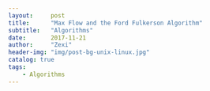 ```yaml
---
layout:     post
title:      "Max Flow and the Ford Fulkerson Algorithm"
subtitle:   "Algorithms"
date:       2017-11-21
author:     "Zexi"
header-img: "img/post-bg-unix-linux.jpg"
catalog: true
tags:
    - Algorithms
---
```

